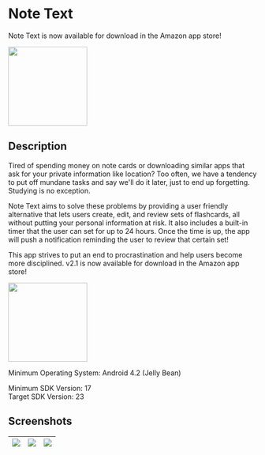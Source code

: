 # Note Text

Note Text is now available for download in the Amazon app store!

<a href="https://www.amazon.com/dp/B071694TH1/ref=sr_1_1?s=mobile-apps&ie=UTF8&qid=1493070568&sr=1-1">
<img src="https://github.com/ViWu/NoteText/blob/master/app/src/main/res/drawable-xxxhdpi/amazon.png"  width="160">
</a>
<br>

## Description
Tired of spending money on note cards or downloading similar apps that ask for your private information like location? Too often, we have a tendency to put off mundane tasks and say we'll do it later, just to end up forgetting. Studying is no exception.

Note Text aims to solve these problems by providing a user friendly alternative that lets users create, edit, and review sets of flashcards, all without putting your personal information at risk. It also includes a built-in timer that the user can set for up to 24 hours. Once the time is up, the app will push a notification reminding the user to review that certain set!

This app strives to put an end to procrastination and help users become more disciplined. v2.1 is now available for download in the Amazon app store!


<img src="https://github.com/ViWu/NoteText/blob/master/app/src/main/res/mipmap-xxxhdpi/ic_launcher.png"  width="160">

Minimum Operating System: Android 4.2 (Jelly Bean)
<br>

Minimum SDK Version: 17 
<br> 
Target SDK Version: 23



Screenshots
---------------------------------

|<img src="https://github.com/ViWu/NoteText/blob/master/app/src/main/res/drawable/screenshot2.png">  | <img src="https://github.com/ViWu/NoteText/blob/master/app/src/main/res/drawable/screenshot1.png" > | <img src="https://github.com/ViWu/NoteText/blob/master/app/src/main/res/drawable/screenshot4.png">
|----------------|----------------|----------------|
